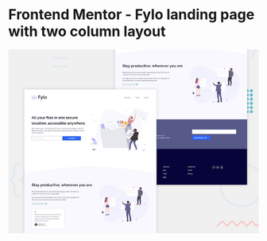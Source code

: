 # Frontend Mentor - Fylo landing page with two column layout

![Design preview for the Fylo landing page with two column layout challenge](./design/desktop-preview.jpg)
